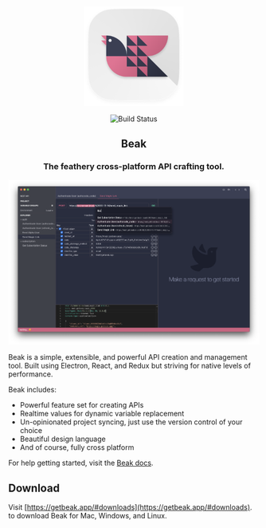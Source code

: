 <p align="center">
	<img width="200" height="200" src="assets/logo.png" />
</p>

<p align="center">
	<img src="https://github.com/getbeak/beak/workflows/Beak/badge.svg" alt="Build Status" />
</p>

<h2 style="border-bottom: none" align="center">Beak</h1>

<h3 align="center">
	The feathery cross-platform API crafting tool.
</h3>

![Project view](assets/home.png)

Beak is a simple, extensible, and powerful API creation and management tool. Built using Electron, React, and Redux but striving for native levels of performance.

Beak includes:
- Powerful feature set for creating APIs
- Realtime values for dynamic variable replacement
- Un-opinionated project syncing, just use the version control of your choice
- Beautiful design language
- And of course, fully cross platform

For help getting started, visit the [Beak docs](https://docs.getbeak.app).

## Download

Visit [https://getbeak.app/#downloads](https://getbeak.app/#downloads). to download Beak for Mac, Windows, and Linux.
